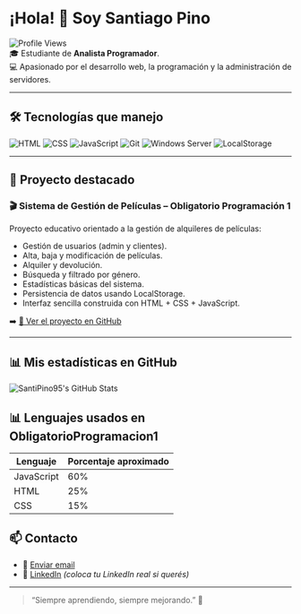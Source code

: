 # ¡Hola! 👋 Soy Santiago Pino

![Profile Views](https://komarev.com/ghpvc/?username=SantiPino95&color=blue)  
🎓 Estudiante de **Analista Programador**.  
💻 Apasionado por el desarrollo web, la programación y la administración de servidores.

---

## 🛠️ Tecnologías que manejo
![HTML](https://img.shields.io/badge/HTML-FF5722?style=for-the-badge&logo=html5&logoColor=white)
![CSS](https://img.shields.io/badge/CSS-2196F3?style=for-the-badge&logo=css3&logoColor=white)
![JavaScript](https://img.shields.io/badge/JavaScript-F7DF1E?style=for-the-badge&logo=javascript&logoColor=black)
![Git](https://img.shields.io/badge/Git-F05032?style=for-the-badge&logo=git&logoColor=white)
![Windows Server](https://img.shields.io/badge/Windows_Server-0078D6?style=for-the-badge&logo=windows&logoColor=white)
![LocalStorage](https://img.shields.io/badge/LocalStorage-4CAF50?style=for-the-badge)

---

## 📂 Proyecto destacado

### 🎬 Sistema de Gestión de Películas – Obligatorio Programación 1

Proyecto educativo orientado a la gestión de alquileres de películas:  
- Gestión de usuarios (admin y clientes).
- Alta, baja y modificación de películas.
- Alquiler y devolución.
- Búsqueda y filtrado por género.
- Estadísticas básicas del sistema.
- Persistencia de datos usando LocalStorage.
- Interfaz sencilla construida con HTML + CSS + JavaScript.

➡️ [🔗 Ver el proyecto en GitHub](https://github.com/SantiPino95/ObligatorioProgramacion1)

---

## 📊 Mis estadísticas en GitHub

![SantiPino95's GitHub Stats](https://github-readme-stats.vercel.app/api?username=SantiPino95&show_icons=true&theme=tokyonight)


## 📊 Lenguajes usados en ObligatorioProgramacion1

| Lenguaje   | Porcentaje aproximado |
|------------|----------------------|
| JavaScript | 60%                  |
| HTML       | 25%                  |
| CSS        | 15%                  |

## 📫 Contacto

- 📧 [Enviar email](mailto:santipino95@gmail.com)
- 💼 [LinkedIn](https://www.linkedin.com/in/tu-usuario)  *(coloca tu LinkedIn real si querés)*

---

> “Siempre aprendiendo, siempre mejorando.” 🚀
